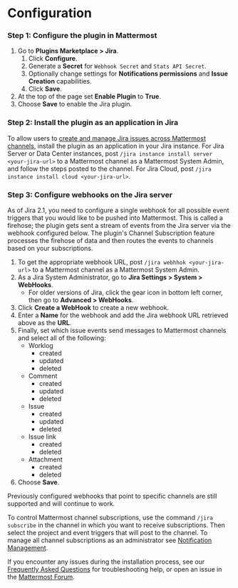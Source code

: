 # Configuration

### Step 1: Configure the plugin in Mattermost

1. Go to **Plugins Marketplace > Jira**.
   1. Click **Configure**.
   2. Generate a **Secret** for `Webhook Secret` and `Stats API Secret`.
   3. Optionally change settings for **Notifications permissions** and **Issue Creation** capabilities.
   4. Click **Save**.
2. At the top of the page set **Enable Plugin** to **True**.
3. Choose **Save** to enable the Jira plugin.

### Step 2: Install the plugin as an application in Jira

To allow users to [create and manage Jira issues across Mattermost channels](../end-user-guide/using-jira-commands.md), install the plugin as an application in your Jira instance. For Jira Server or Data Center instances, post `/jira instance install server <your-jira-url>` to a Mattermost channel as a Mattermost System Admin, and follow the steps posted to the channel. For Jira Cloud, post `/jira instance install cloud <your-jira-url>`.

### Step 3: Configure webhooks on the Jira server

As of Jira 2.1, you need to configure a single webhook for all possible event triggers that you would like to be pushed into Mattermost. This is called a firehose; the plugin gets sent a stream of events from the Jira server via the webhook configured below. The plugin's Channel Subscription feature processes the firehose of data and then routes the events to channels based on your subscriptions.

1. To get the appropriate webhook URL, post `/jira webhhok <your-jira-url>` to a Mattermost channel as a Mattermost System Admin.
1. As a Jira System Administrator, go to **Jira Settings > System > WebHooks**.
   * For older versions of Jira, click the gear icon in bottom left corner, then go to **Advanced > WebHooks**.
2. Click **Create a WebHook** to create a new webhook. 
3. Enter a **Name** for the webhook and add the Jira webhook URL retrieved above as the **URL**.
3. Finally, set which issue events send messages to Mattermost channels and select all of the following:
   * Worklog
      * created
      * updated
      * deleted
   * Comment
      * created
      * updated
      * deleted
   * Issue
      * created
      * updated
      * deleted
   * Issue link
      * created
      * deleted
   * Attachment
      * created
      * deleted
4. Choose **Save**.

Previously configured webhooks that point to specific channels are still supported and will continue to work.

To control Mattermost channel subscriptions, use the command `/jira subscribe` in the channel in which you want to receive subscriptions. Then select the project and event triggers that will post to the channel. To manage all channel subscriptions as an administrator see [Notification Management](../admininstrator-guide/notification-management.md).

If you encounter any issues during the installation process, see our [Frequently Asked Questions](../administrator-guide/frequently-asked-questions-faq.md) for troubleshooting help, or open an issue in the [Mattermost Forum](http://forum.mattermost.org).
